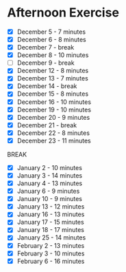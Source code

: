 # Afternoon Exercise

- [x] December 5 - 7 minutes
- [x] December 6 - 8 minutes
- [x] December 7 - break
- [x] December 8 - 10 minutes
- [ ] December 9 - break
- [x] December 12 - 8 minutes
- [x] December 13 - 7 minutes
- [x] December 14 - break
- [x] December 15 - 8 minutes
- [x] December 16 - 10 minutes
- [x] December 19 - 10 minutes
- [x] December 20 - 9 minutes
- [x] December 21 - break
- [x] December 22 - 8 minutes
- [x] December 23 - 11 minutes

BREAK

- [x] January 2 - 10 minutes
- [x] January 3 - 14 minutes
- [x] January 4 - 13 minutes
- [x] January 6 - 9 minutes
- [x] January 10 - 9 minutes
- [x] January 13 - 12 minutes
- [x] January 16 - 13 minutes
- [x] January 17 - 15 minutes
- [x] January 18 - 17 minutes
- [x] January 25 - 14 minutes
- [x] February 2 - 13 minutes
- [x] February 3 - 10 minutes
- [x] February 6 - 16 minutes
